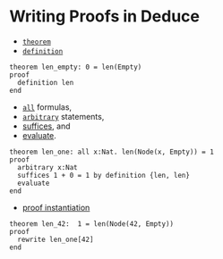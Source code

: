 # Writing Proofs in Deduce

* [`theorem`](https://jsiek.github.io/deduce/doc/Reference.html#theorem-statement)
* [`definition`](https://jsiek.github.io/deduce/doc/Reference.html#definition-proof)

```{.deduce^#len_empty}
theorem len_empty: 0 = len(Empty)
proof
  definition len
end
```

* [`all`](https://jsiek.github.io/deduce/doc/Reference.html#all-universal-quantifier) formulas,
* [`arbitrary`](https://jsiek.github.io/deduce/doc/Reference.html#arbitrary-forall-introduction) statements,
* [suffices](https://jsiek.github.io/deduce/doc/Reference.html#suffices-proof-statement), and
* [evaluate](https://jsiek.github.io/deduce/doc/Reference.html#evaluate).

```{.deduce^#len_one}
theorem len_one: all x:Nat. len(Node(x, Empty)) = 1
proof
  arbitrary x:Nat
  suffices 1 + 0 = 1 by definition {len, len}
  evaluate
end
```

* [proof instantiation](https://jsiek.github.io/deduce/doc/Reference.html#instantiation-proof)
```{.deduce^#len_42}
theorem len_42:  1 = len(Node(42, Empty))
proof
  rewrite len_one[42]
end
```

<!--
```{.deduce^file=DeduceIntroProof.pf}
import Nat
import DeduceProgramming1

<<len_empty>>
<<len_one>>
<<len_42>>
```
-->
